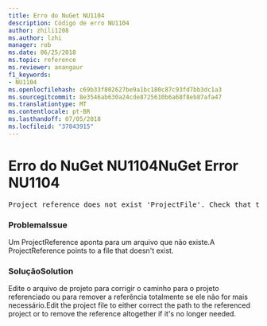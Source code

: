 ```yaml
---
title: Erro do NuGet NU1104
description: Código de erro NU1104
author: zhili1208
ms.author: lzhi
manager: rob
ms.date: 06/25/2018
ms.topic: reference
ms.reviewer: anangaur
f1_keywords:
- NU1104
ms.openlocfilehash: c69b33f802627be9a1bc180c87c93fd7bb3dc1a3
ms.sourcegitcommit: 8e3546ab630a24cde8725610b6a68f8eb87afa47
ms.translationtype: MT
ms.contentlocale: pt-BR
ms.lasthandoff: 07/05/2018
ms.locfileid: "37843915"
---
```

# <a name="nuget-error-nu1104"></a><span data-ttu-id="14746-103">Erro do NuGet NU1104</span><span class="sxs-lookup"><span data-stu-id="14746-103">NuGet Error NU1104</span></span>

<pre>Project reference does not exist 'ProjectFile'. Check that the project reference is valid and that the project file exists.</pre>

### <a name="issue"></a><span data-ttu-id="14746-104">Problema</span><span class="sxs-lookup"><span data-stu-id="14746-104">Issue</span></span>
<span data-ttu-id="14746-105">Um ProjectReference aponta para um arquivo que não existe.</span><span class="sxs-lookup"><span data-stu-id="14746-105">A ProjectReference points to a file that doesn't exist.</span></span>

### <a name="solution"></a><span data-ttu-id="14746-106">Solução</span><span class="sxs-lookup"><span data-stu-id="14746-106">Solution</span></span>
<span data-ttu-id="14746-107">Edite o arquivo de projeto para corrigir o caminho para o projeto referenciado ou para remover a referência totalmente se ele não for mais necessário.</span><span class="sxs-lookup"><span data-stu-id="14746-107">Edit the project file to either correct the path to the referenced project or to remove the reference altogether if it's no longer needed.</span></span>